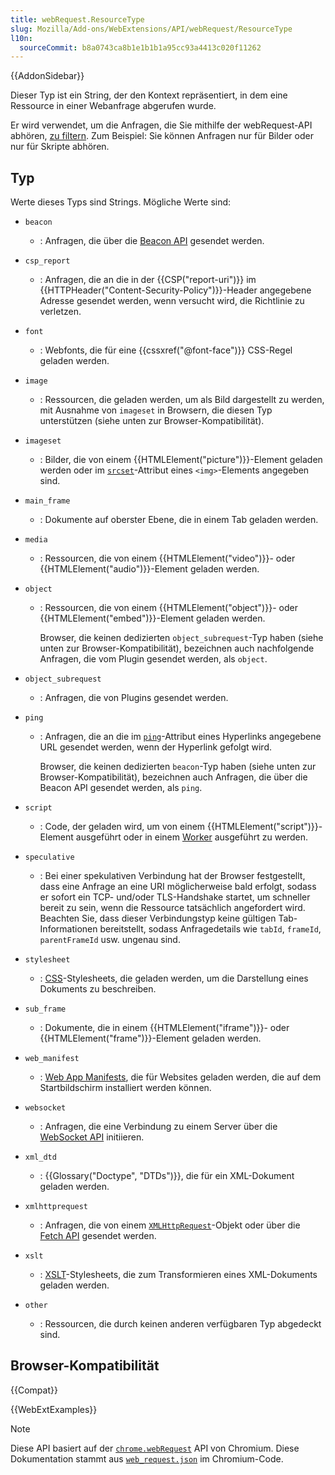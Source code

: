 ```yaml
---
title: webRequest.ResourceType
slug: Mozilla/Add-ons/WebExtensions/API/webRequest/ResourceType
l10n:
  sourceCommit: b8a0743ca8b1e1b1b1a95cc93a4413c020f11262
---
```


{{AddonSidebar}}

Dieser Typ ist ein String, der den Kontext repräsentiert, in dem eine Ressource in einer Webanfrage abgerufen wurde.

Er wird verwendet, um die Anfragen, die Sie mithilfe der webRequest-API abhören, [zu filtern](/de/docs/Mozilla/Add-ons/WebExtensions/API/webRequest/RequestFilter). Zum Beispiel: Sie können Anfragen nur für Bilder oder nur für Skripte abhören.

## Typ

Werte dieses Typs sind Strings. Mögliche Werte sind:

- `beacon`
  - : Anfragen, die über die [Beacon API](/de/docs/Web/API/Beacon_API) gesendet werden.
- `csp_report`
  - : Anfragen, die an die in der {{CSP("report-uri")}} im {{HTTPHeader("Content-Security-Policy")}}-Header angegebene Adresse gesendet werden, wenn versucht wird, die Richtlinie zu verletzen.
- `font`
  - : Webfonts, die für eine {{cssxref("@font-face")}} CSS-Regel geladen werden.
- `image`
  - : Ressourcen, die geladen werden, um als Bild dargestellt zu werden, mit Ausnahme von `imageset` in Browsern, die diesen Typ unterstützen (siehe unten zur Browser-Kompatibilität).
- `imageset`
  - : Bilder, die von einem {{HTMLElement("picture")}}-Element geladen werden oder im [`srcset`](/de/docs/Web/HTML/Element/img#srcset)-Attribut eines `<img>`-Elements angegeben sind.
- `main_frame`
  - : Dokumente auf oberster Ebene, die in einem Tab geladen werden.
- `media`
  - : Ressourcen, die von einem {{HTMLElement("video")}}- oder {{HTMLElement("audio")}}-Element geladen werden.
- `object`

  - : Ressourcen, die von einem {{HTMLElement("object")}}- oder {{HTMLElement("embed")}}-Element geladen werden.

    Browser, die keinen dedizierten `object_subrequest`-Typ haben (siehe unten zur Browser-Kompatibilität), bezeichnen auch nachfolgende Anfragen, die vom Plugin gesendet werden, als `object`.

- `object_subrequest`
  - : Anfragen, die von Plugins gesendet werden.
- `ping`

  - : Anfragen, die an die im [`ping`](/de/docs/Web/HTML/Element/a#ping)-Attribut eines Hyperlinks angegebene URL gesendet werden, wenn der Hyperlink gefolgt wird.

    Browser, die keinen dedizierten `beacon`-Typ haben (siehe unten zur Browser-Kompatibilität), bezeichnen auch Anfragen, die über die Beacon API gesendet werden, als `ping`.

- `script`
  - : Code, der geladen wird, um von einem {{HTMLElement("script")}}-Element ausgeführt oder in einem [Worker](/de/docs/Web/API/Web_Workers_API) ausgeführt zu werden.
- `speculative`
  - : Bei einer spekulativen Verbindung hat der Browser festgestellt, dass eine Anfrage an eine URI möglicherweise bald erfolgt, sodass er sofort ein TCP- und/oder TLS-Handshake startet, um schneller bereit zu sein, wenn die Ressource tatsächlich angefordert wird. Beachten Sie, dass dieser Verbindungstyp keine gültigen Tab-Informationen bereitstellt, sodass Anfragedetails wie `tabId`, `frameId`, `parentFrameId` usw. ungenau sind.
- `stylesheet`
  - : [CSS](/de/docs/Web/CSS)-Stylesheets, die geladen werden, um die Darstellung eines Dokuments zu beschreiben.
- `sub_frame`
  - : Dokumente, die in einem {{HTMLElement("iframe")}}- oder {{HTMLElement("frame")}}-Element geladen werden.
- `web_manifest`
  - : [Web App Manifests](/de/docs/Web/Manifest), die für Websites geladen werden, die auf dem Startbildschirm installiert werden können.
- `websocket`
  - : Anfragen, die eine Verbindung zu einem Server über die [WebSocket API](/de/docs/Web/API/WebSockets_API) initiieren.
- `xml_dtd`
  - : {{Glossary("Doctype", "DTDs")}}, die für ein XML-Dokument geladen werden.
- `xmlhttprequest`
  - : Anfragen, die von einem [`XMLHttpRequest`](/de/docs/Web/API/XMLHttpRequest)-Objekt oder über die [Fetch API](/de/docs/Web/API/Fetch_API) gesendet werden.
- `xslt`
  - : [XSLT](/de/docs/Web/XSLT)-Stylesheets, die zum Transformieren eines XML-Dokuments geladen werden.
- `other`
  - : Ressourcen, die durch keinen anderen verfügbaren Typ abgedeckt sind.

## Browser-Kompatibilität

{{Compat}}

{{WebExtExamples}}

> [!NOTE]
> Diese API basiert auf der [`chrome.webRequest`](https://developer.chrome.com/docs/extensions/reference/api/webRequest#type-ResourceType) API von Chromium. Diese Dokumentation stammt aus [`web_request.json`](https://chromium.googlesource.com/chromium/src/+/master/extensions/common/api/web_request.json) im Chromium-Code.
